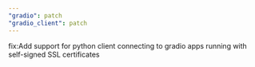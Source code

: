 ```yaml
---
"gradio": patch
"gradio_client": patch
---
```


fix:Add support for python client connecting to gradio apps running with self-signed SSL certificates
